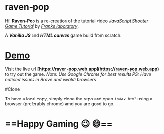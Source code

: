# raven-pop
Hi!
**Raven-Pop** is a re-creation of the tutorial video *[JavaScript Shooter Game Tutorial](https://www.youtube.com/watch?v=gCa0z4B-CRo)* by *[
Franks laboratory](https://www.youtube.com/c/Frankslaboratory)*.

A ***Vanilla JS*** and ***HTML canvas*** game build from scratch.

# [Demo](https://raven-pop.web.app/)
Visit the live url **[https://raven-pop.web.app](https://raven-pop.web.app)** to try out the game.
*Note: Use Google Chrome for best results*
*PS: Have noticed issues in Brave and vivaldi browsers*

#Clone

To have a local copy, simply clone the repo and open *`index.html`* using a browser (preferably chrome) amd you are good to go.

# ==Happy Gaming :wink: :smile:==